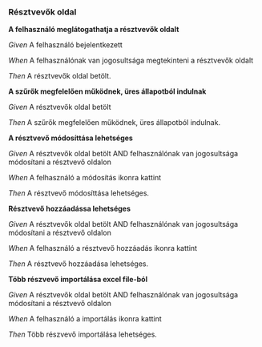### Résztvevők oldal



**A felhasználó meglátogathatja a résztvevők oldalt**  

_Given_ A felhasználó bejelentkezett

_When_ A felhasználónak van jogosultsága megtekinteni a résztvevők oldalt

_Then_ A résztvevők oldal betölt.


**A szűrők megfelelően működnek, üres állapotból indulnak**  

_Given_ A résztvevők oldal betölt

_Then_ A szűrők megfelelően működnek, üres állapotból indulnak.


**A résztvevő módosíttása lehetséges**  

_Given_ A résztvevők oldal betölt AND felhasználónak van jogosultsága módosítani a résztvevő oldalon

_When_ A felhasználó a módosítás ikonra kattint

_Then_ A résztvevő módosíttása lehetséges.


**Résztvevő hozzáadássa lehetséges**  

_Given_ A résztvevők oldal betölt AND felhasználónak van jogosultsága módosítani a résztvevő oldalon

_When_ A felhasználó a résztvevő hozzáadás ikonra kattint

_Then_ A résztvevő hozzáadása lehetséges.


**Több részvevő importálása excel file-ból**  

_Given_ A résztvevők oldal betölt AND felhasználónak van jogosultsága módosítani a résztvevő oldalon

_When_ A felhasználó a importálás ikonra kattint

_Then_ Több részvevő importálása lehetséges.
